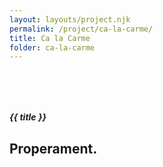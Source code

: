 ```yaml
---
layout: layouts/project.njk
permalink: /project/ca-la-carme/
title: Ca la Carme
folder: ca-la-carme
---
```


<!-- Your project HTML content goes here but only the inside of the main container -->

<section class="container-fluid px-0">
  
  <div class="bg-light" style="margin-top: 80px;">
    <div class="justify-content-center">
      <h5 class="text-center mb-4 d-block d-sm-none">{{ title }}</h5>
    </div>

<div class="position-absolute top-50 start-50 translate-middle">
  <h2 class="text-center">Properament.</h2>
</div>


  </div>
</section>

